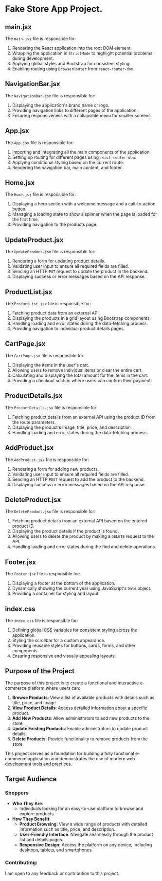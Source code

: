 # Fake Store App Project.

## main.jsx

The `main.jsx` file is responsible for:
1. Rendering the React application into the root DOM element.
2. Wrapping the application in `StrictMode` to highlight potential problems during development.
3. Applying global styles and Bootstrap for consistent styling.
4. Enabling routing using `BrowserRouter` from `react-router-dom`.

## NavigationBar.jsx

The `NavigationBar.jsx` file is responsible for:
1. Displaying the application's brand name or logo.
2. Providing navigation links to different pages of the application.
3. Ensuring responsiveness with a collapsible menu for smaller screens.


## App.jsx

The `App.jsx` file is responsible for:
1. Importing and integrating all the main components of the application.
2. Setting up routing for different pages using `react-router-dom`.
3. Applying conditional styling based on the current route.
4. Rendering the navigation bar, main content, and footer.

## Home.jsx

The `Home.jsx` file is responsible for:
1. Displaying a hero section with a welcome message and a call-to-action button.
2. Managing a loading state to show a spinner when the page is loaded for the first time.
3. Providing navigation to the products page.


## UpdateProduct.jsx

The `UpdateProduct.jsx` file is responsible for:
1. Rendering a form for updating product details.
2. Validating user input to ensure all required fields are filled.
3. Sending an HTTP `PUT` request to update the product in the backend.
4. Displaying success or error messages based on the API response.

## ProductList.jsx

The `ProductList.jsx` file is responsible for:
1. Fetching product data from an external API.
2. Displaying the products in a grid layout using Bootstrap components.
3. Handling loading and error states during the data-fetching process.
4. Providing navigation to individual product details pages.

## CartPage.jsx

The `CartPage.jsx` file is responsible for:
1. Displaying the items in the user's cart.
2. Allowing users to remove individual items or clear the entire cart.
3. Calculating and displaying the total amount for the items in the cart.
4. Providing a checkout section where users can confirm their payment.


## ProductDetails.jsx

The `ProductDetails.jsx` file is responsible for:
1. Fetching product details from an external API using the product ID from the route parameters.
2. Displaying the product's image, title, price, and description.
3. Handling loading and error states during the data-fetching process.

## AddProduct.jsx

The `AddProduct.jsx` file is responsible for:
1. Rendering a form for adding new products.
2. Validating user input to ensure all required fields are filled.
3. Sending an HTTP `POST` request to add the product to the backend.
4. Displaying success or error messages based on the API response.


 ## DeleteProduct.jsx

The `DeleteProduct.jsx` file is responsible for:
1. Fetching product details from an external API based on the entered product ID.
2. Displaying the product details if the product is found.
3. Allowing users to delete the product by making a `DELETE` request to the API.
4. Handling loading and error states during the find and delete operations.

## Footer.jsx

The `Footer.jsx` file is responsible for:
1. Displaying a footer at the bottom of the application.
2. Dynamically showing the current year using JavaScript's `Date` object.
3. Providing a container for styling and layout.

## index.css

The `index.css` file is responsible for:
1. Defining global CSS variables for consistent styling across the application.
2. Styling the scrollbar for a custom appearance.
3. Providing reusable styles for buttons, cards, forms, and other components.
4. Ensuring responsive and visually appealing layouts.

## Purpose of the Project

The purpose of this project is to create a functional and interactive e-commerce platform where users can:
1. **Browse Products**: View a list of available products with details such as title, price, and image.
2. **View Product Details**: Access detailed information about a specific product.
3. **Add New Products**: Allow administrators to add new products to the store.
4. **Update Existing Products**: Enable administrators to update product details.
5. **Delete Products**: Provide functionality to remove products from the store.

This project serves as a foundation for building a fully functional e-commerce application and demonstrates the use of modern web development tools and practices.

## Target Audience
### Shoppers
   - **Who They Are**:
     - Individuals looking for an easy-to-use platform to browse and explore products.
   - **How They Benefit**:
     - **Product Browsing**: View a wide range of products with detailed information such as title, price, and description.
     - **User-Friendly Interface**: Navigate seamlessly through the product list and details pages.
     - **Responsive Design**: Access the platform on any device, including desktops, tablets, and smartphones.

 ### Contributing:
I am open to any feedback or contribution to this project.







